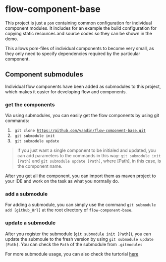 # flow-component-base

This project is just a `pom` containing common configuration for individual component modules. It includes for an example the build configuration for copying static resources and source codes so they can be shown in the demo.

This allows pom-files of individual components to become very small, as they only need to specify dependencies required by the particular component.

## Component submodules
Individual flow components have been added as submodules to this project, which makes it easier for developing  flow and components.

### get the components
Via using submodules, you can easily get the flow components by using git commands:

1. <code> git clone  https://github.com/vaadin/flow-component-base.git</code>
2. <code> git submodule init</code>
3. <code> git submodele update</code>


>If you just want a single component to be initialed and updated, you can add parameters to the commands in this way: `git submodule init [Path]` and `git submodule update [Path]`, where [Path], in this case, is the component name.

After you get all the component, you can import them as maven project to your IDE and work on the task as what you normally do.

### add a submodule
For adding a submodule, you can simply use the command `git submodule add [github_Url]` at the root directory of `flow-component-base`.

### update a submodule
After you register the submodule (`git submodule init [Path]`), you can update the submoule to the fresh version by using `git submodule update [Path]`. You can check the `Path` of the submodule from `.gitmodules`

For more submodule usage, you can also check the turtorial [here](https://git-scm.com/docs/git-submodule)
